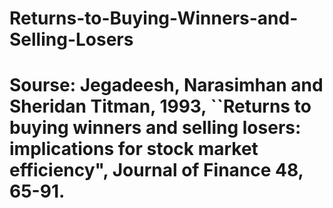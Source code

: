# Returns-to-Buying-Winners-and-Selling-Losers

# Sourse: Jegadeesh, Narasimhan and Sheridan Titman, 1993, ``Returns to buying winners and selling losers: implications for stock market  efficiency", Journal of Finance 48, 65-91.
